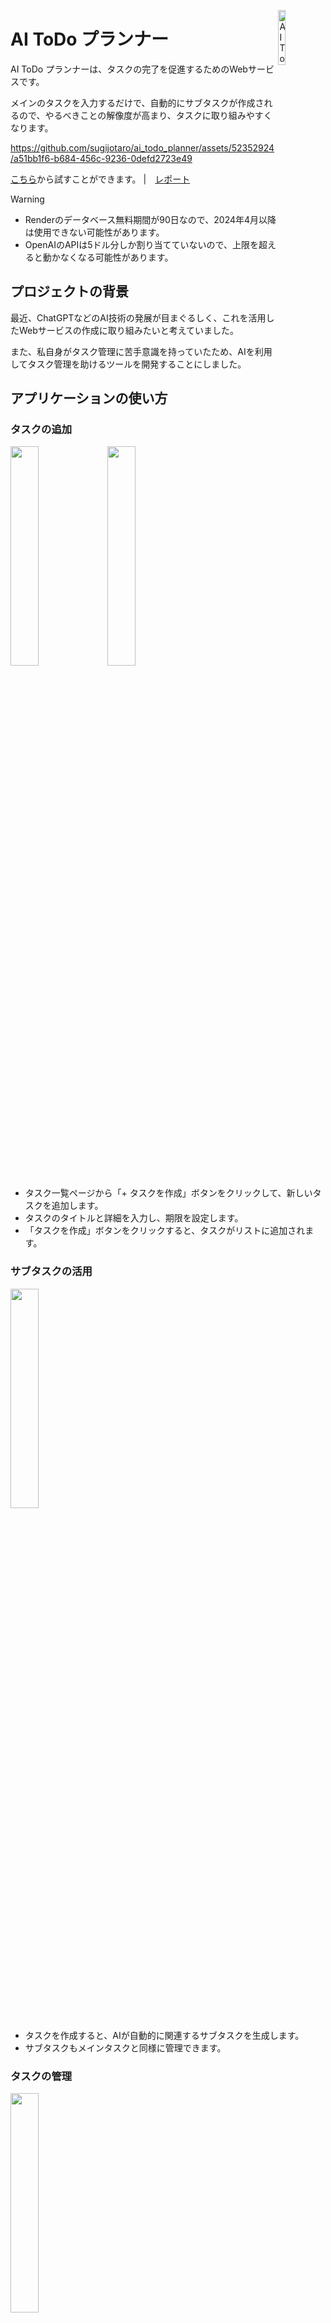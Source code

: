 [<img alt="AI ToDo プランナー" align="right" src="https://github.com/sugijotaro/ai_todo_planner/assets/52352924/4e341dbc-65fe-46c2-933c-ef6bd699c8fa" width="15%">](https://ai-todo-planner.onrender.com/)

# AI ToDo プランナー

AI ToDo プランナーは、タスクの完了を促進するためのWebサービスです。

メインのタスクを入力するだけで、自動的にサブタスクが作成されるので、やるべきことの解像度が高まり、タスクに取り組みやすくなります。

https://github.com/sugijotaro/ai_todo_planner/assets/52352924/a51bb1f6-b684-456c-9236-0defd2723e49

[こちら](https://ai-todo-planner.onrender.com/)から試すことができます。 |　[レポート](https://sugijotaro.github.io/ai_todo_planner/)

> [!WARNING]
> - Renderのデータベース無料期間が90日なので、2024年4月以降は使用できない可能性があります。
> - OpenAIのAPIは5ドル分しか割り当てていないので、上限を超えると動かなくなる可能性があります。

## プロジェクトの背景

最近、ChatGPTなどのAI技術の発展が目まぐるしく、これを活用したWebサービスの作成に取り組みたいと考えていました。

また、私自身がタスク管理に苦手意識を持っていたため、AIを利用してタスク管理を助けるツールを開発することにしました。

## アプリケーションの使い方

### タスクの追加

<img src="https://github.com/sugijotaro/ai_todo_planner/assets/52352924/76386875-bda6-44ec-b8c9-d0435ec4c6ee" width="30%">
<img src="https://github.com/sugijotaro/ai_todo_planner/assets/52352924/7d5f72bf-65ef-42e1-9680-0efc1da89922" width="30%">

- タスク一覧ページから「+ タスクを作成」ボタンをクリックして、新しいタスクを追加します。
- タスクのタイトルと詳細を入力し、期限を設定します。
- 「タスクを作成」ボタンをクリックすると、タスクがリストに追加されます。

### サブタスクの活用

<img src="https://github.com/sugijotaro/ai_todo_planner/assets/52352924/747bfeaf-1502-4e05-b67e-c1a320552ae0" width="30%">

- タスクを作成すると、AIが自動的に関連するサブタスクを生成します。
- サブタスクもメインタスクと同様に管理できます。

### タスクの管理

<img src="https://github.com/sugijotaro/ai_todo_planner/assets/52352924/1982cbe1-39bc-4fdd-942e-603832859a37" width="30%">

- メインページで、すべてのタスクが一覧で表示されます。
- 各タスクには、そのタスクの状態（完了/未完了）を変更するためのボタンがあります。
- タスクのタイトルをクリックすると、そのタスクの詳細ページに遷移します。

## アプリケーションの内部構造

### モデル構造

#### Task モデル

Task モデルは、ユーザーが作成するメインタスクを表します。以下の項目を持ちます。

- `id`: タスクの一意識別子。
- `title`: タスクのタイトル。ユーザーがタスクを識別するための短い記述。
- `description`: タスクの詳細説明。タスクに関する追加情報を提供します。
- `due_date`: タスクの期限日。タスクを完了するための期日。
- `completed`: タスクの完了状態。タスクが完了したかどうかを示すブール値（true/false）。
- `created_at`: レコードの作成日時。
- `updated_at`: レコードの最終更新日時。

#### SubTask モデル

SubTask モデルは、AIによって生成されるサブタスクを表します。以下の項目を持ちます。

- `id`: サブタスクの一意識別子。
- `content`: サブタスクの内容。AIによって提案された具体的なアクション項目。
- `completed`: サブタスクの完了状態。サブタスクが完了したかどうかを示すブール値（true/false）。
- `task_id`: 関連するメインタスク（Task）のID。外部キーとして機能し、TaskとSubTask間の関連を定義します。
- `created_at`: レコードの作成日時。
- `updated_at`: レコードの最終更新日時。

### ViewsとUIの詳細

#### /tasks（タスク一覧ページ）

- **URL:** `/tasks`
- **内容:**
  - 「AI ToDo プランナー」というヘッダー。
  - 「+ タスクを作成」: 新しいタスクを追加するためのリンク。
  - タスクの一覧: 各タスクには、そのタイトル、未完了のサブタスクの数、タスクの状態を変更するための「✅/🔲」ボタンが表示される。
  - タスクのタイトルをクリックすると、そのタスクの詳細ページに遷移する。

#### /tasks/new（タスク追加ページ）

- **URL:** `/tasks/new`
- **内容:**
  - 新しいタスクを作成するためのフォーム。
  - タスクのタイトル、説明、期限日を入力するフィールドがある。
  - 「タスクを作成」ボタンをクリックすると、タスクが追加され、タスク一覧ページにリダイレクトされる。

#### /tasks/:id（タスク詳細ページ）

- **URL:** `/tasks/:id`
- **内容:**
  - タスクのタイトル、説明、期限日が表示される。
  - 「編集」と「削除」のボタンがあり、タスクの編集や削除ができる。
  - サブタスクの一覧が表示され、各サブタスクには完了/未完了の状態を変更するボタンと、サブタスクの内容が表示される。
  - サブタスクの内容をクリックすると、そのサブタスクの詳細ページに遷移する。

#### /tasks/:id/edit（タスク編集ページ）

- **URL:** `/tasks/:id/edit`
- **内容:**
  - タスクの編集を行うフォーム。
  - タイトル、説明、期限日を編集できる。
  - 「タスクを更新」ボタンで変更を保存し、タスク詳細ページにリダイレクトされる。

#### /tasks/:task_id/sub_tasks/:id（サブタスク詳細ページ）

- **URL:** `/tasks/:task_id/sub_tasks/:id`
- **内容:**
  - 特定のサブタスクの内容が表示される。
  - 「完了にする/未完了にする」ボタンでサブタスクの状態を変更できる。
  - 「削除」ボタンでサブタスクを削除できる。
  - 「戻る」ボタンで関連するメインタスクの詳細ページに戻る。

### AI統合

- `OpenaiClient`: OpenAI APIを利用して、メインタスクに基づいてサブタスクを自動生成します。

### データベースとActiveRecord

アプリケーションのデータストレージとして、PostgreSQLデータベースを使用しています。

## 工夫した点

- UIはToDoアプリとして使いやすいデザインにすることを心がけました。
- AIのイメージと緑色を連想させるChatGPTのカラーを反映して、緑を基調としたアプリケーションにしました。
- 絵文字（✅や🔲）を活用することで、直感的に理解しやすいUIを実現しました。また、工数を削減することにも成功しました。

## 反省点と学び

Ruby on Railsを使用した開発は初めてで、多くの新しい概念に直面しましたが、ChatGPTと対話しながら開発することで、新しい概念もすんなりと理解することができました。

Renderにデプロイし、Webサービスを公開する際に、エラーの解消に苦労しました。

---

# AI ToDo Planner

The AI ToDo Planner is a web service designed to facilitate the completion of tasks.

By simply entering a main task, sub-tasks are automatically created, increasing the clarity of what needs to be done, making it easier to tackle tasks.

https://github.com/sugijotaro/ai_todo_planner/assets/52352924/a51bb1f6-b684-456c-9236-0defd2723e49

[Here](https://ai-todo-planner.onrender.com/), you can try it out. | [report](https://sugijotaro.github.io/ai_todo_planner/)

> [!WARNING]
> - The free period for the Render database is 90 days, so it may not be usable after April 2024.
> - Only $5 is allocated for the OpenAI API, so it may stop working if the limit is exceeded.

## Project Background

Recently, with the rapid development of AI technologies such as ChatGPT, I wanted to create a web service that utilizes them.

Also, as I personally felt challenged in task management, I decided to develop a tool that would assist in task management using AI.

## How to Use the Application

### Adding Tasks

<img src="https://github.com/sugijotaro/ai_todo_planner/assets/52352924/76386875-bda6-44ec-b8c9-d0435ec4c6ee" width="30%">
<img src="https://github.com/sugijotaro/ai_todo_planner/assets/52352924/7d5f72bf-65ef-42e1-9680-0efc1da89922" width="30%">

- From the task list page, click the '+ タスクを作成' button to add a new task.
- Enter the task title and details, and set a deadline.
- Clicking the 'タスクを作成' button will add the task to the list.

### Utilizing Sub-Tasks

<img src="https://github.com/sugijotaro/ai_todo_planner/assets/52352924/747bfeaf-1502-4e05-b67e-c1a320552ae0" width="30%">

- When a task is created, AI automatically generates related sub-tasks.
- Sub-tasks can be managed in the same way as main tasks.

### Task Management

<img src="https://github.com/sugijotaro/ai_todo_planner/assets/52352924/1982cbe1-39bc-4fdd-942e-603832859a37" width="30%">

- On the main page, all tasks are displayed in a list.
- Each task has a button to change its status (completed/incomplete).
- Clicking on a task's title will take you to its detail page.

## Internal Structure of the Application

### Model Structure

- `Task` Model: Manages the task's title, description, deadline, and completion status.
- `SubTask` Model: Manages the content and completion status of sub-tasks generated by AI. Each sub-task is associated with a specific main task (`Task`).

### AI Integration

- `OpenaiClient`: Uses the OpenAI API to automatically generate sub-tasks based on the main task.

## Innovative Aspects

- The UI was designed to be user-friendly for a ToDo application.
- Reflecting the image of AI and the green color associated with ChatGPT, the application was designed with green as its main color.
- The use of emojis (✅ and 🔲) achieved an intuitive and easy-to-understand UI and also succeeded in reducing development effort.

## Reflections and Learning

Developing with Ruby on Rails was a first for me, and I faced many new concepts. However, developing through interaction with ChatGPT allowed me to smoothly grasp new concepts.

Deploying on Render and launching the web service was challenging, especially in resolving errors.

